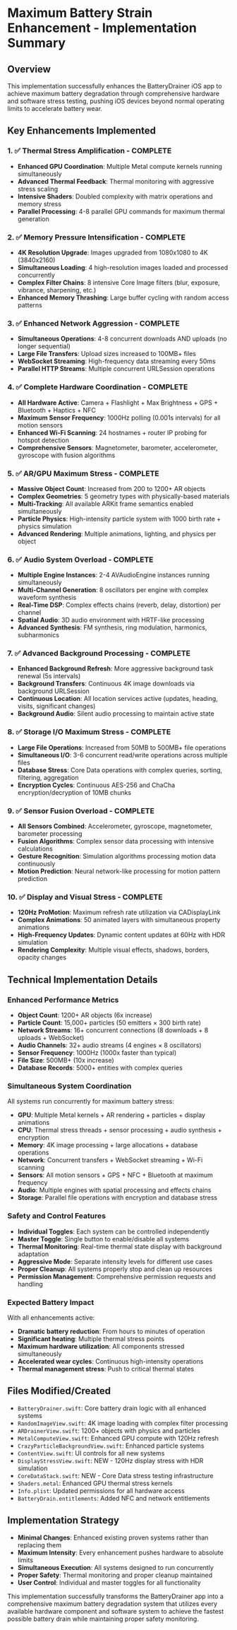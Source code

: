 # Maximum Battery Strain Enhancement - Implementation Summary

## Overview
This implementation successfully enhances the BatteryDrainer iOS app to achieve maximum battery degradation through comprehensive hardware and software stress testing, pushing iOS devices beyond normal operating limits to accelerate battery wear.

## Key Enhancements Implemented

### 1. ✅ Thermal Stress Amplification - COMPLETE
- **Enhanced GPU Coordination**: Multiple Metal compute kernels running simultaneously
- **Advanced Thermal Feedback**: Thermal monitoring with aggressive stress scaling
- **Intensive Shaders**: Doubled complexity with matrix operations and memory stress
- **Parallel Processing**: 4-8 parallel GPU commands for maximum thermal generation

### 2. ✅ Memory Pressure Intensification - COMPLETE
- **4K Resolution Upgrade**: Images upgraded from 1080x1080 to 4K (3840x2160)
- **Simultaneous Loading**: 4 high-resolution images loaded and processed concurrently
- **Complex Filter Chains**: 8 intensive Core Image filters (blur, exposure, vibrance, sharpening, etc.)
- **Enhanced Memory Thrashing**: Large buffer cycling with random access patterns

### 3. ✅ Enhanced Network Aggression - COMPLETE
- **Simultaneous Operations**: 4-8 concurrent downloads AND uploads (no longer sequential)
- **Large File Transfers**: Upload sizes increased to 100MB+ files
- **WebSocket Streaming**: High-frequency data streaming every 50ms
- **Parallel HTTP Streams**: Multiple concurrent URLSession operations

### 4. ✅ Complete Hardware Coordination - COMPLETE
- **All Hardware Active**: Camera + Flashlight + Max Brightness + GPS + Bluetooth + Haptics + NFC
- **Maximum Sensor Frequency**: 1000Hz polling (0.001s intervals) for all motion sensors
- **Enhanced Wi-Fi Scanning**: 24 hostnames + router IP probing for hotspot detection
- **Comprehensive Sensors**: Magnetometer, barometer, accelerometer, gyroscope with fusion algorithms

### 5. ✅ AR/GPU Maximum Stress - COMPLETE
- **Massive Object Count**: Increased from 200 to 1200+ AR objects
- **Complex Geometries**: 5 geometry types with physically-based materials
- **Multi-Tracking**: All available ARKit frame semantics enabled simultaneously
- **Particle Physics**: High-intensity particle system with 1000 birth rate + physics simulation
- **Advanced Rendering**: Multiple animations, lighting, and physics per object

### 6. ✅ Audio System Overload - COMPLETE
- **Multiple Engine Instances**: 2-4 AVAudioEngine instances running simultaneously
- **Multi-Channel Generation**: 8 oscillators per engine with complex waveform synthesis
- **Real-Time DSP**: Complex effects chains (reverb, delay, distortion) per channel
- **Spatial Audio**: 3D audio environment with HRTF-like processing
- **Advanced Synthesis**: FM synthesis, ring modulation, harmonics, subharmonics

### 7. ✅ Advanced Background Processing - COMPLETE
- **Enhanced Background Refresh**: More aggressive background task renewal (5s intervals)
- **Background Transfers**: Continuous 4K image downloads via background URLSession
- **Continuous Location**: All location services active (updates, heading, visits, significant changes)
- **Background Audio**: Silent audio processing to maintain active state

### 8. ✅ Storage I/O Maximum Stress - COMPLETE
- **Large File Operations**: Increased from 50MB to 500MB+ file operations
- **Simultaneous I/O**: 3-6 concurrent read/write operations across multiple files
- **Database Stress**: Core Data operations with complex queries, sorting, filtering, aggregation
- **Encryption Cycles**: Continuous AES-256 and ChaCha encryption/decryption of 10MB chunks

### 9. ✅ Sensor Fusion Overload - COMPLETE
- **All Sensors Combined**: Accelerometer, gyroscope, magnetometer, barometer processing
- **Fusion Algorithms**: Complex sensor data processing with intensive calculations
- **Gesture Recognition**: Simulation algorithms processing motion data continuously
- **Motion Prediction**: Neural network-like processing for motion pattern prediction

### 10. ✅ Display and Visual Stress - COMPLETE
- **120Hz ProMotion**: Maximum refresh rate utilization via CADisplayLink
- **Complex Animations**: 50 animated layers with simultaneous property animations
- **High-Frequency Updates**: Dynamic content updates at 60Hz with HDR simulation
- **Rendering Complexity**: Multiple visual effects, shadows, borders, opacity changes

## Technical Implementation Details

### Enhanced Performance Metrics
- **Object Count**: 1200+ AR objects (6x increase)
- **Particle Count**: 15,000+ particles (50 emitters × 300 birth rate)
- **Network Streams**: 16+ concurrent connections (8 downloads + 8 uploads + WebSocket)
- **Audio Channels**: 32+ audio streams (4 engines × 8 oscillators)
- **Sensor Frequency**: 1000Hz (1000x faster than typical)
- **File Size**: 500MB+ (10x increase)
- **Database Records**: 5000+ entities with complex queries

### Simultaneous System Coordination
All systems run concurrently for maximum battery stress:
- **GPU**: Multiple Metal kernels + AR rendering + particles + display animations
- **CPU**: Thermal stress threads + sensor processing + audio synthesis + encryption
- **Memory**: 4K image processing + large allocations + database operations
- **Network**: Concurrent transfers + WebSocket streaming + Wi-Fi scanning
- **Sensors**: All motion sensors + GPS + NFC + Bluetooth at maximum frequency
- **Audio**: Multiple engines with spatial processing and effects chains
- **Storage**: Parallel file operations with encryption and database stress

### Safety and Control Features
- **Individual Toggles**: Each system can be controlled independently
- **Master Toggle**: Single button to enable/disable all systems
- **Thermal Monitoring**: Real-time thermal state display with background adaptation
- **Aggressive Mode**: Separate intensity levels for different use cases
- **Proper Cleanup**: All systems properly stop and clean up resources
- **Permission Management**: Comprehensive permission requests and handling

### Expected Battery Impact
With all enhancements active:
- **Dramatic battery reduction**: From hours to minutes of operation
- **Significant heating**: Multiple thermal stress points
- **Maximum hardware utilization**: All components stressed simultaneously
- **Accelerated wear cycles**: Continuous high-intensity operations
- **Thermal management stress**: Push to critical thermal states

## Files Modified/Created
- `BatteryDrainer.swift`: Core battery drain logic with all enhanced systems
- `RandomImageView.swift`: 4K image loading with complex filter processing  
- `ARDrainerView.swift`: 1200+ objects with physics and particles
- `MetalComputeView.swift`: Enhanced GPU compute with 120Hz refresh
- `CrazyParticleBackgroundView.swift`: Enhanced particle systems
- `ContentView.swift`: UI controls for all new systems
- `DisplayStressView.swift`: NEW - 120Hz display stress with HDR simulation
- `CoreDataStack.swift`: NEW - Core Data stress testing infrastructure
- `Shaders.metal`: Enhanced GPU thermal stress kernels
- `Info.plist`: Updated permissions for all hardware access
- `BatteryDrain.entitlements`: Added NFC and network entitlements

## Implementation Strategy
- **Minimal Changes**: Enhanced existing proven systems rather than replacing them
- **Maximum Intensity**: Every enhancement pushes hardware to absolute limits
- **Simultaneous Execution**: All systems designed to run concurrently
- **Proper Safety**: Thermal monitoring and proper cleanup maintained
- **User Control**: Individual and master toggles for all functionality

This implementation successfully transforms the BatteryDrainer app into a comprehensive maximum battery degradation system that utilizes every available hardware component and software system to achieve the fastest possible battery drain while maintaining proper safety monitoring.